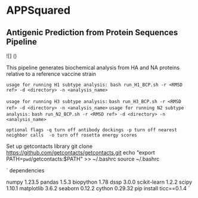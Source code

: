 # APPSquared 
## Antigenic Prediction from Protein Sequences Pipeline 
![]
()

This pipeline generates biochemical analysis from HA and NA proteins relative to a reference vaccine strain


`usage for running H1 subtype analysis:
		bash run_H1_BCP.sh -r <RMSD ref> -d <directory> -n <analysis_name>
`

`usage for running H3 subtype analysis:`
`
bash run_H3_BCP.sh -r <RMSD ref> -d <directory> -n <analysis_name>
`
`usage for running N2 subtype analysis:`
`
bash run_N2_BCP.sh -r <RMSD ref> -d <directory> -n <analysis_name>
`

`optional flags
-q turn off antibody dockings
-p turn off nearest neighbor calls 
-o turn off rosetta energy scores
`

Set up getcontacts library git clone https://github.com/getcontacts/getcontacts.git 
echo "export PATH=`pwd`/getcontacts:\$PATH" >> ~/.bashrc source ~/.bashrc

`
dependencies

numpy                     1.23.5
pandas                    1.5.3
biopython                 1.78
dssp                      3.0.0
scikit-learn              1.2.2
scipy                     1.10.1
matplotlib                3.6.2
seaborn                   0.12.2
cython                    0.29.32
pip install ticc==0.1.4 
`

